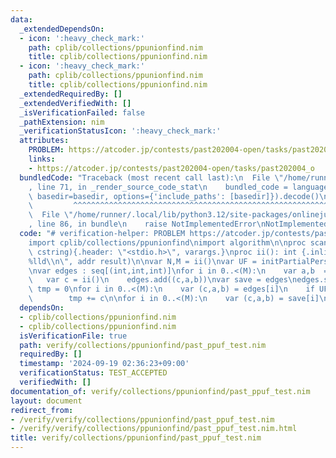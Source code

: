 ```yaml
---
data:
  _extendedDependsOn:
  - icon: ':heavy_check_mark:'
    path: cplib/collections/ppunionfind.nim
    title: cplib/collections/ppunionfind.nim
  - icon: ':heavy_check_mark:'
    path: cplib/collections/ppunionfind.nim
    title: cplib/collections/ppunionfind.nim
  _extendedRequiredBy: []
  _extendedVerifiedWith: []
  _isVerificationFailed: false
  _pathExtension: nim
  _verificationStatusIcon: ':heavy_check_mark:'
  attributes:
    PROBLEM: https://atcoder.jp/contests/past202004-open/tasks/past202004_o
    links:
    - https://atcoder.jp/contests/past202004-open/tasks/past202004_o
  bundledCode: "Traceback (most recent call last):\n  File \"/home/runner/.local/lib/python3.12/site-packages/onlinejudge_verify/documentation/build.py\"\
    , line 71, in _render_source_code_stat\n    bundled_code = language.bundle(stat.path,\
    \ basedir=basedir, options={'include_paths': [basedir]}).decode()\n          \
    \         ^^^^^^^^^^^^^^^^^^^^^^^^^^^^^^^^^^^^^^^^^^^^^^^^^^^^^^^^^^^^^^^^^^^^^^^^^^^^^^^^^\n\
    \  File \"/home/runner/.local/lib/python3.12/site-packages/onlinejudge_verify/languages/nim.py\"\
    , line 86, in bundle\n    raise NotImplementedError\nNotImplementedError\n"
  code: "# verification-helper: PROBLEM https://atcoder.jp/contests/past202004-open/tasks/past202004_o\n\
    import cplib/collections/ppunionfind\nimport algorithm\n\nproc scanf(formatstr:\
    \ cstring){.header: \"<stdio.h>\", varargs.}\nproc ii(): int {.inline.} = scanf(\"\
    %lld\\n\", addr result)\n\nvar N,M = ii()\nvar UF = initPartialPersistentUnionFind(N)\n\
    \nvar edges : seq[(int,int,int)]\nfor i in 0..<(M):\n    var a,b  = ii()-1\n \
    \   var c = ii()\n    edges.add((c,a,b))\nvar save = edges\nedges.sort()\nvar\
    \ tmp = 0\nfor i in 0..<(M):\n    var (c,a,b) = edges[i]\n    if UF.unite(a,b,i):\n\
    \        tmp += c\n\nfor i in 0..<(M):\n    var (c,a,b) = save[i]\n    echo tmp+c-edges[UF.when_unite(a,b)][0]"
  dependsOn:
  - cplib/collections/ppunionfind.nim
  - cplib/collections/ppunionfind.nim
  isVerificationFile: true
  path: verify/collections/ppunionfind/past_ppuf_test.nim
  requiredBy: []
  timestamp: '2024-09-19 02:36:23+09:00'
  verificationStatus: TEST_ACCEPTED
  verifiedWith: []
documentation_of: verify/collections/ppunionfind/past_ppuf_test.nim
layout: document
redirect_from:
- /verify/verify/collections/ppunionfind/past_ppuf_test.nim
- /verify/verify/collections/ppunionfind/past_ppuf_test.nim.html
title: verify/collections/ppunionfind/past_ppuf_test.nim
---
```

